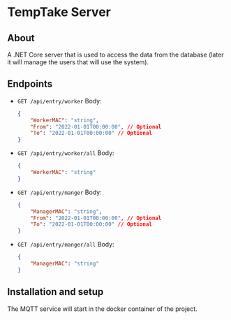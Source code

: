 # TempTake Server

## About

A .NET Core server that is used to access the data from the database (later it will manage the users that will use the system).

## Endpoints

- `GET /api/entry/worker`
    Body:
    ```json
    {
        "WorkerMAC": "string",
        "From": "2022-01-01T00:00:00", // Optional
        "To": "2022-01-01T00:00:00" // Optional
    }
    ```
- `GET /api/entry/worker/all`
    Body:
    ```json
    {
        "WorkerMAC": "string"
    }
    ```
- `GET /api/entry/manger`
    Body:
    ```json
    {
        "ManagerMAC": "string",
        "From": "2022-01-01T00:00:00", // Optional
        "To": "2022-01-01T00:00:00" // Optional
    }
    ```
- `GET /api/entry/manger/all`
    Body:
    ```json
    {
        "ManagerMAC": "string"
    }
    ```

## Installation and setup

The MQTT service will start in the docker container of the project.

